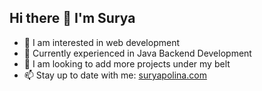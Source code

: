 ## Hi there 👋 I'm Surya
* 🌱 I am interested in web development
* 🔭 Currently experienced in Java Backend Development
* 🤔 I am looking to add more projects under my belt
* 📫 Stay up to date with me: [suryapolina.com](https://suryapolina.com)

<!--
**surpol/surpol** is a ✨ _special_ ✨ repository because its `README.md` (this file) appears on your GitHub profile.

Here are some ideas to get you started:

- 🔭 I’m currently working on ...
- 🌱 I’m currently learning ...
- 👯 I’m looking to collaborate on ...
- 🤔 I’m looking for help with ...
- 💬 Ask me about ...
- 📫 How to reach me: ...
- 😄 Pronouns: ...
- ⚡ Fun fact: ...
-->
